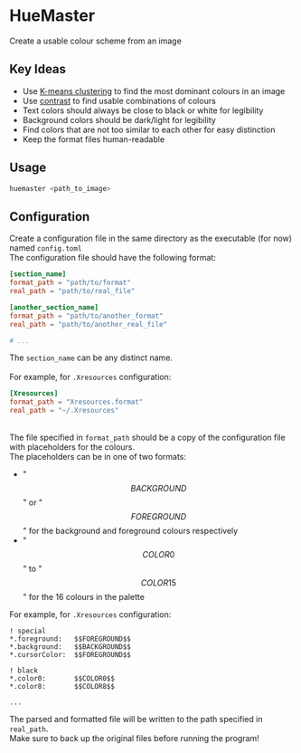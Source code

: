 # HueMaster
Create a usable colour scheme from an image

## Key Ideas
* Use [K-means clustering](https://en.wikipedia.org/wiki/K-means_clustering) to find the most dominant colours in an image
* Use [contrast](https://webaim.org/resources/contrastchecker/) to find usable combinations of colours
* Text colors should always be close to black or white for legibility
* Background colors should be dark/light for legibility
* Find colors that are not too similar to each other for easy distinction
* Keep the format files human-readable

## Usage
```bash
huemaster <path_to_image>
```

## Configuration
Create a configuration file in the same directory as the executable (for now) named `config.toml`\
The configuration file should have the following format:
```toml
[section_name]
format_path = "path/to/format"
real_path = "path/to/real_file"

[another_section_name]
format_path = "path/to/another_format"
real_path = "path/to/another_real_file"

# ...
```
The `section_name` can be any distinct name.\
\
For example, for `.Xresources` configuration:
```toml
[Xresources]
format_path = "Xresources.format"
real_path = "~/.Xresources"
```
\
The file specified in `format_path` should be a copy of the configuration file with placeholders for the colours.\
The placeholders can be in one of two formats:
* "$$BACKGROUND$$" or "$$FOREGROUND$$" for the background and foreground colours respectively
* "$$COLOR0$$" to "$$COLOR15$$" for the 16 colours in the palette

For example, for `.Xresources` configuration:
```Xresources
! special
*.foreground:   $$FOREGROUND$$
*.background:   $$BACKGROUND$$
*.cursorColor:  $$FOREGROUND$$

! black
*.color0:       $$COLOR0$$
*.color8:       $$COLOR8$$

...
```

The parsed and formatted file will be written to the path specified in `real_path`.\
Make sure to back up the original files before running the program!
